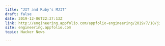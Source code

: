 ```yaml
---
title: "JIT and Ruby's MJIT"
draft: false
date: 2019-12-06T22:37:13Z
link: http://engineering.appfolio.com/appfolio-engineering/2019/7/18/jit-and-rubys-mjit?utm_medium=RSS&utm_source=hune
site: engineering.appfolio.com
topic: Hacker News  

---
```

